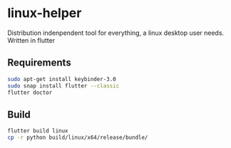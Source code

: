 # linux-helper
Distribution indenpendent tool for everything, a linux desktop user needs. Written in flutter

## Requirements
```bash
sudo apt-get install keybinder-3.0
sudo snap install flutter --classic
flutter doctor
```

## Build
```bash
flutter build linux
cp -r python build/linux/x64/release/bundle/
```
